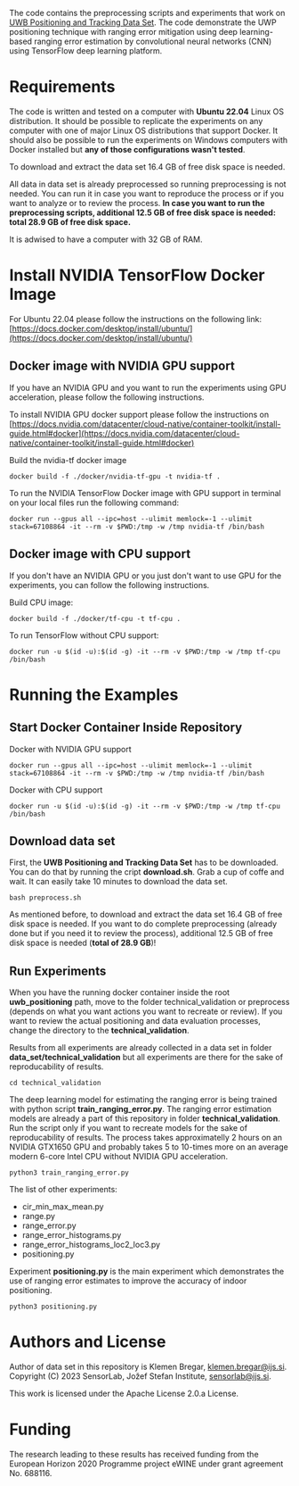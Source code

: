 The code contains the preprocessing scripts and experiments that work on [UWB Positioning and Tracking Data Set](https://zenodo.org/record/7629141). The code demonstrate the UWP positioning technique with ranging error mitigation using deep learning-based ranging error estimation by convolutional neural networks (CNN) using TensorFlow deep learning platform.


# Requirements
The code is written and tested on a computer with **Ubuntu 22.04** Linux OS distribution. It should be possible to replicate the experiments on any computer with one of major Linux OS distributions that support Docker. It should also be possible to run the experiments on Windows computers with Docker installed but **any of those configurations wasn't tested**.

To download and extract the data set 16.4 GB of free disk space is needed. 

All data in data set is already preprocessed so running preprocessing is not needed. You can run it in case you want to reproduce the process or if you want to analyze or to review the process. **In case you want to run the preprocessing scripts, additional 12.5 GB of free disk space is needed: total 28.9 GB of free disk space.**

It is adwised to have a computer with 32 GB of RAM.

# Install NVIDIA TensorFlow Docker Image
For Ubuntu 22.04 please follow the instructions on the following link:
[https://docs.docker.com/desktop/install/ubuntu/](https://docs.docker.com/desktop/install/ubuntu/)

## Docker image with NVIDIA GPU support
If you have an NVIDIA GPU and you want to run the experiments using GPU acceleration, please follow the following instructions.

To install NVIDIA GPU docker support please follow the instructions on [https://docs.nvidia.com/datacenter/cloud-native/container-toolkit/install-guide.html#docker](https://docs.nvidia.com/datacenter/cloud-native/container-toolkit/install-guide.html#docker)

Build the nvidia-tf docker image

```
docker build -f ./docker/nvidia-tf-gpu -t nvidia-tf .
```

To run the NVIDIA TensorFlow Docker image with GPU support in terminal on your local files run the following command:

```
docker run --gpus all --ipc=host --ulimit memlock=-1 --ulimit stack=67108864 -it --rm -v $PWD:/tmp -w /tmp nvidia-tf /bin/bash
```


## Docker image with CPU support
If you don't have an NVIDIA GPU or you just don't want to use GPU for the experiments, you can follow the following instructions.

Build CPU image:
```
docker build -f ./docker/tf-cpu -t tf-cpu .
```
To run TensorFlow without CPU support:
```
docker run -u $(id -u):$(id -g) -it --rm -v $PWD:/tmp -w /tmp tf-cpu /bin/bash
```

# Running the Examples
## Start Docker Container Inside Repository
Docker with NVIDIA GPU support
```
docker run --gpus all --ipc=host --ulimit memlock=-1 --ulimit stack=67108864 -it --rm -v $PWD:/tmp -w /tmp nvidia-tf /bin/bash
```

Docker with CPU support
```
docker run -u $(id -u):$(id -g) -it --rm -v $PWD:/tmp -w /tmp tf-cpu /bin/bash
```

## Download data set
First, the **UWB Positioning and Tracking Data Set** has to be downloaded. You can do that by running the cript **download.sh**. Grab a cup of coffe and wait. It can easily take 10 minutes to download the data set. 
```
bash preprocess.sh
```
As mentioned before, to download and extract the data set 16.4 GB of free disk space is needed. If you want to do complete preprocessing (already done but if you need it to review the process), additional 12.5 GB of free disk space is needed (**total of 28.9 GB**)!


## Run Experiments
When you have the running docker container inside the root **uwb_positioning** path, move to the folder technical_validation or preprocess (depends on what you want actions you want to recreate or review). If you want to review the actual positioning and data evaluation processes, change the directory to the **technical_validation**.

Results from all experiments are already collected in a data set in folder **data_set/technical_validation** but all experiments are there for the sake of reproducability of results.

```
cd technical_validation
```

The deep learning model for estimating the ranging error is being trained with python script **train_ranging_error.py**. The ranging error estimation models are already a part of this repository in folder **technical_validation**. Run the script only if you want to recreate models for the sake of reproducability of results. The process takes approximatelly 2 hours on an NVIDIA GTX1650 GPU and probably takes 5 to 10-times more on an average modern 6-core Intel CPU without NVIDIA GPU acceleration.

```
python3 train_ranging_error.py
```

The list of other experiments:
- cir_min_max_mean.py
- range.py
- range_error.py
- range_error_histograms.py
- range_error_histograms_loc2_loc3.py
- positioning.py

Experiment **positioning.py** is the main experiment which demonstrates the use of ranging error estimates to improve the accuracy of indoor positioning.

```
python3 positioning.py
```


# Authors and License

Author of data set in this repository is Klemen Bregar, klemen.bregar@ijs.si. Copyright (C) 2023 SensorLab, Jožef Stefan Institute, sensorlab@ijs.si.

This work is licensed under the Apache License 2.0.a License.

# Funding

The research leading to these results has received funding from the European Horizon 2020 Programme project eWINE under grant agreement No. 688116.



